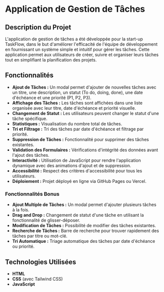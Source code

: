 # Application de Gestion de Tâches

## Description du Projet

L'application de gestion de tâches a été développée pour la start-up TaskFlow, dans le but d'améliorer l'efficacité de l'équipe de développement en fournissant un système simple et intuitif pour gérer les tâches. Cette application permet aux utilisateurs de créer, suivre et organiser leurs tâches tout en simplifiant la planification des projets.

## Fonctionnalités

- **Ajout de Tâches :** Un modal permet d'ajouter de nouvelles tâches avec un titre, une description, un statut (To do, doing, done), une date d'échéance et une priorité (P1, P2, P3).
- **Affichage des Tâches :** Les tâches sont affichées dans une liste organisée avec leur titre, date d'échéance et priorité visuelle.
- **Changement de Statut :** Les utilisateurs peuvent changer le statut d'une tâche spécifique.
- **Statistiques :** Visualisation du nombre total de tâches.
- **Tri et Filtrage :** Tri des tâches par date d'échéance et filtrage par priorité.
- **Suppression de Tâches :** Fonctionnalité pour supprimer des tâches existantes.
- **Validation des Formulaires :** Vérifications d'intégrité des données avant l'ajout des tâches.
- **Interactivité :** Utilisation de JavaScript pour rendre l'application dynamique avec des animations d'ajout et de suppression.
- **Accessibilité :** Respect des critères d'accessibilité pour tous les utilisateurs.
- **Déploiement :** Projet déployé en ligne via GitHub Pages ou Vercel.

### Fonctionnalités Bonus

- **Ajout Multiple de Tâches :** Un modal permet d'ajouter plusieurs tâches à la fois.
- **Drag and Drop :** Changement de statut d'une tâche en utilisant la fonctionnalité de glisser-déposer.
- **Modification de Tâches :** Possibilité de modifier des tâches existantes.
- **Recherche de Tâches :** Barre de recherche pour trouver rapidement des tâches par titre ou mot-clé.
- **Tri Automatique :** Triage automatique des tâches par date d'échéance ou priorité.

## Technologies Utilisées

- **HTML**
- **CSS** (avec Tailwind CSS)
- **JavaScript**
